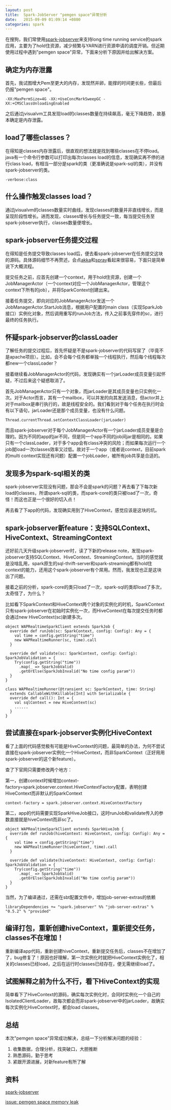 ```yaml
---
layout: post
title:  Spark-JobServer "pemgen space"异常分析
date:   2015-09-09 01:09:14 +0800
categories: spark
---
```


在搜狗，我们常使用[spark-jobserver](https://github.com/spark-jobserver/spark-jobserver)来支持long time running service的spark应用，主要为了hold住资源，减少频繁与YARN进行资源申请的调度开销。但近期使用过程中遇到"pemgen space"异常，下面来分析下原因并给出解决方案。

## 确定为内存泄露

首先，我试图增大Pem至更大的内存，发现然并卵，能撑的时间更长些，但最后仍报"pemgen space"。

    -XX:MaxPermSize=4G -XX:+UseConcMarkSweepGC -XX:+CMSClassUnloadingEnabled

之后通过jvisualvm工具发现load的classes数量在持续飙高，毫无下降趋势，故基本确定是内存泄露。

## load了哪些classes？

在得知是classes内存泄露后，很直观的想法就是找到哪些classes在不停load。java有一个命令行参数可以打印出每次classes load的信息，发现确实再不停的进行class load，有相当一部分是spark的类（更准确说是spark-sql的类），并没有spark-jobserver的类。

    -verbose:class

## 什么操作触发classes load？

通过jvisualvm的classes数量实时曲线，发现classes的数量并非直线增长，而是呈现阶段性增长。进而发现，classes增长与任务提交一致，每当提交任务至spark-jobserver执行，classes数量便增长。

## spark-jobserver任务提交过程

在得知是任务提交导致classes load后，便去看spark-jobserver在任务提交这块的源码。具体源码细节不再赘述，会点[akka](http://akka.io/)和[spray](http://spray.io/)看起来很容易，下面只是简单说下大概流程。

提交任务之前，应首先创建一个context，用于hold住资源，创建一个JobManagerActor（一个context对应一个JobManagerActor，管理这个context下所有的job），并将SparkContext创建出来。

接着任务提交，即向对应的JobManagerActor发送一个JobManagerActor.StartJob消息，根据用户配置的main class（实现SparkJob接口）实例化对象，然后调用重写的runJob方法，传入之前事先穿件的sc，进行最终的任务执行。

## 怀疑spark-jobserver的classLoader

了解任务的提交过程后，首先怀疑是不是spark-jobserver的代码写尿了（毕竟不是apache项目）。比如，会不会每个任务都单独一个线程执行，然后每个线程每次都new一个classLoader？

接着继续看JobManagerActor的代码，发现确实有一个jarLoader成员变量引起怀疑，不过后来这个疑惑取消了。

首先JobManagerActor只有一个对象，而jarLoader是其成员变量也只实例化一次。对于Actor而言，其有一个mailbox，可以并发的向其发送消息，但actor并上对于mailbox是串行执行的，故是线程安全的。我们看到对于每个任务在执行时会有以下语句，jarLoader还是那个成员变量，也没有什么问题。

    Thread.currentThread.setContextClassLoader(jarLoader)

而且spark-jobserver对于每个JobManagerActor有一个jarLoader成员变量是合理的。因为不同的app的jar不同，但是同一个app不同的job间jar是相同的。如果只有一个classLoader，对于多个app会有class冲突的风险；而如果每次运行一个job就load一次classes效率又过低。故对于一个app（或者说context，目前spark的multi context实现还有问题）配置一个jobLoader，被所有job共享是合适的。

## 发现多为spark-sql相关的类

spark-jobserver实现没有问题，那会不会是spark的问题？再去看了下每次新load的classes，所谓spark-sql的类，而spark-core的类只被load了一次，奇怪！而这也正是一个很好的切入点！

再去看了下app的代码，发现确实用到了HiveContext，感觉应该是这块的坑。

## spark-jobserver新feature：支持SQLContext、HiveContext、StreamingContext

还好前几天升级spark-jobserver时，读了下新的release note，发现spark-jobserver支持SQLContext、HiveContext、StreamingContext。当时的感觉就是没啥乱用，spark原生的sql-thrift-server和spark-streaming都有hold住context的能力，还用这个spark-jobserver有个屌用。然而，我发现也正是这块出了问题。

接着之前的分析，spark-core的类只load了一次，spark-sql的类却load了多次，太奇怪了，为什么？

比如看下SparkContext和HiveContext两个对象的实例化的时机，SparkContext只有spark-jobserver在初始时实例化一次，而HiveContext在每次提交任务时都会通过new HiveContext(sc)新建多次。

    object WAPRealtimeSparkClient extends SparkJob {
      override def runJob(sc: SparkContext, config: Config): Any = {
        val time = config.getString("time")
        new WAPRealtimeRunner(sc, time).call
      }
      
      override def validate(sc: SparkContext, config: Config): SparkJobValidation = {
        Try(config.getString("time"))
          .map(_ => SparkJobValid)
          .getOrElse(SparkJobInvalid("No time config param"))
      }
    }
      
    class WAPRealtimeRunner(@transient sc: SparkContext, time: String)
      extends CallableWithKillable[Int] with Serializable {
      override def call(): Int = {
        val sqlContext = new HiveContext(sc)
        ......
      }
    }

## 尝试直接在spark-jobserver实例化HiveContext

看了上面的代码感觉极有可能是HiveContext的问题，最简单的办法，为何不尝试直接在spark-jobserver实例化一个HiveContext，而非SparkContext（正好用用spark-jobserver的这个新feature）。

查了下官网只需要修改两个地方：

第一，创建context时候增加context-factory=spark.jobserver.context.HiveContextFactory配置，表明创建HiveContext而非默认的SparkContext

    context-factory = spark.jobserver.context.HiveContextFactory

第二，app的代码需要实现SparkHiveJob接口，这时runJob和validate传入的参数直接就是hiveContext而非sc了。

    object WAPRealtimeSparkClient extends SparkHiveJob {
      override def runJob(hiveContext: HiveContext, config: Config): Any = {
        val time = config.getString("time")
        new WAPRealtimeRunner(hiveContext, time).call
      }
      
      override def validate(hiveContext: HiveContext, config: Config): SparkJobValidation = {
        Try(config.getString("time"))
          .map(_ => SparkJobValid)
          .getOrElse(SparkJobInvalid("No time config param"))
      }
    }

当然，为了编译通过，还需在sbt配置文件中，增加job-server-extras的依赖

```
libraryDependencies += "spark.jobserver" %% "job-server-extras" % "0.5.2" % "provided"
```

## 编译打包，重新创建hiveContext，重新提交任务，classes不在增加！

重新编译app代码，重新创建hiveContext，重新提交任务后，classes不在增加了了，bug修复了！原因也好理解，第一次实例化时就把HiveContext实例化了，相关的classes已经load，之后在运行时classes已经存在，便无需继续load了。

## 试图解释之前为什么不行，看下HiveContext的实现

简单看下了HiveContext的源码，确实每次实例化时，会同时实例化一个自己的IsolatedClientLoader，故每次都会而非spark-jobserver中的jarLoader，故确实每次实例化HiveContext时，都会load classes。

## 总结

本次"pemgen space"异常成功解决，总结一下分析解决问题的经验：

1. 收集数据，合理分析，找突破口，大胆推断
2. 熟悉源码，勤于思考
3. 紧跟开源进展，对新feature有所了解

## 资料

[spark-jobserver](https://github.com/spark-jobserver/spark-jobserver/)

[issue: pemgen space memory leak](https://github.com/spark-jobserver/spark-jobserver/issues/246)